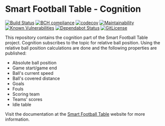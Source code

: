 # Smart Football Table - Cognition

[![Build Status](https://travis-ci.org/smart-football-table/smart-football-table-cognition.svg?branch=master)](https://travis-ci.org/smart-football-table/smart-football-table-cognition)
[![BCH compliance](https://bettercodehub.com/edge/badge/smart-football-table/smart-football-table-cognition?branch=master)](https://bettercodehub.com/)
[![codecov](https://codecov.io/gh/smart-football-table/smart-football-table-cognition/branch/master/graph/badge.svg)](https://codecov.io/gh/smart-football-table/smart-football-table-cognition)
[![Maintainability](https://api.codeclimate.com/v1/badges/448ac668cd07bdea8577/maintainability)](https://codeclimate.com/github/smart-football-table/smart-football-table-cognition/maintainability)
[![Known Vulnerabilities](https://snyk.io/test/github/smart-football-table/smart-football-table-cognition/badge.svg?targetFile=pom.xml)](https://snyk.io/test/github/smart-football-table/smart-football-table-cognition?targetFile=pom.xml)
[![Dependabot Status](https://api.dependabot.com/badges/status?host=github&repo=smart-football-table/smart-football-table-cognition)](https://dependabot.com)
[![GitLicense](https://gitlicense.com/badge/smart-football-table/smart-football-table-cognition)](https://gitlicense.com/license/smart-football-table/smart-football-table-cognition)

This repository contains the cognition part of the Smart Football Table project. Cognition subscribes to the topic for relative ball position. Using the relative ball position calculations are done and the following properties are published: 

- Absolute ball position
- Game start/game end
- Ball's current speed
- Ball's covered distance
- Goals
- Fouls
- Scoring team
- Teams' scores
- Idle table

Visit the documentation at the [Smart Football Table](https://smart-football-table.github.io/services/ball-cognition/) website for more information.

